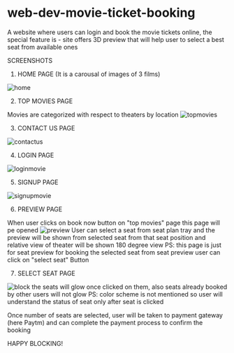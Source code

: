 # web-dev-movie-ticket-booking
A website where users can login and book the movie tickets online, the special feature is - site offers 3D preview that will help user to select a best seat from available ones







SCREENSHOTS

1. HOME PAGE (It is a carousal of images of 3 films)

![home](https://user-images.githubusercontent.com/53445466/69403605-fba17b00-0d20-11ea-82bd-036a25ae4271.png)


2. TOP MOVIES PAGE

Movies are categorized with respect to theaters by location
![topmovies](https://user-images.githubusercontent.com/53445466/69403724-563ad700-0d21-11ea-87e4-a582dfe9c7a9.png)

3. CONTACT US PAGE

![contactus](https://user-images.githubusercontent.com/53445466/69403885-c2b5d600-0d21-11ea-97ac-3de535d9b87e.png)

4. LOGIN PAGE

![loginmovie](https://user-images.githubusercontent.com/53445466/69403913-d5c8a600-0d21-11ea-8bab-b41f766089b8.png)

5. SIGNUP PAGE

![signupmovie](https://user-images.githubusercontent.com/53445466/69403917-d8c39680-0d21-11ea-90c5-a2218d26d6d9.png)


6. PREVIEW PAGE 

When user clicks on book now button on "top movies" page
this page will pe opened
![preview](https://user-images.githubusercontent.com/53445466/69403980-0577ae00-0d22-11ea-8f75-0daf2eebb0df.png)
User can select a seat from seat plan tray and the preview will be shown from selected seat from that seat position and relative view
of theater will be shown 180 degree view
PS: this page is just for seat preview for booking the selected seat from seat preview user can click on "select seat" Button

7. SELECT SEAT PAGE

![block](https://user-images.githubusercontent.com/53445466/69404264-df064280-0d22-11ea-916c-d59b9a084e7e.png)
the seats will glow once clicked on them, also seats already booked by other users will not glow
PS: color scheme is not mentioned so user will understand the status of seat only after seat is clicked


Once number of seats are selected, user will be taken to payment gateway (here Paytm) and can complete the payment process to confirm the booking


HAPPY BLOCKING!
